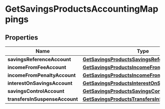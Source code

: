 

# GetSavingsProductsAccountingMappings

## Properties

Name | Type | Description | Notes
------------ | ------------- | ------------- | -------------
**savingsReferenceAccount** | [**GetSavingsProductsSavingsReferenceAccount**](GetSavingsProductsSavingsReferenceAccount.md) |  |  [optional]
**incomeFromFeeAccount** | [**GetSavingsProductsIncomeFromFeeAccount**](GetSavingsProductsIncomeFromFeeAccount.md) |  |  [optional]
**incomeFromPenaltyAccount** | [**GetSavingsProductsIncomeFromPenaltyAccount**](GetSavingsProductsIncomeFromPenaltyAccount.md) |  |  [optional]
**interestOnSavingsAccount** | [**GetSavingsProductsInterestOnSavingsAccount**](GetSavingsProductsInterestOnSavingsAccount.md) |  |  [optional]
**savingsControlAccount** | [**GetSavingsProductsSavingsControlAccount**](GetSavingsProductsSavingsControlAccount.md) |  |  [optional]
**transfersInSuspenseAccount** | [**GetSavingsProductsTransfersInSuspenseAccount**](GetSavingsProductsTransfersInSuspenseAccount.md) |  |  [optional]



